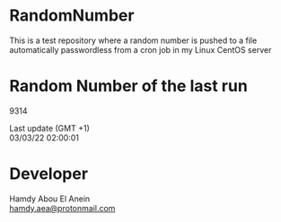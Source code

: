 # RandomNumber    
This is a test repository where a random number is pushed to a file automatically passwordless from a cron job in my Linux CentOS server    
# Random Number of the last run   
9314
      
Last update (GMT +1)    
03/03/22 02:00:01
# Developer    
Hamdy Abou El Anein   
hamdy.aea@protonmail.com
